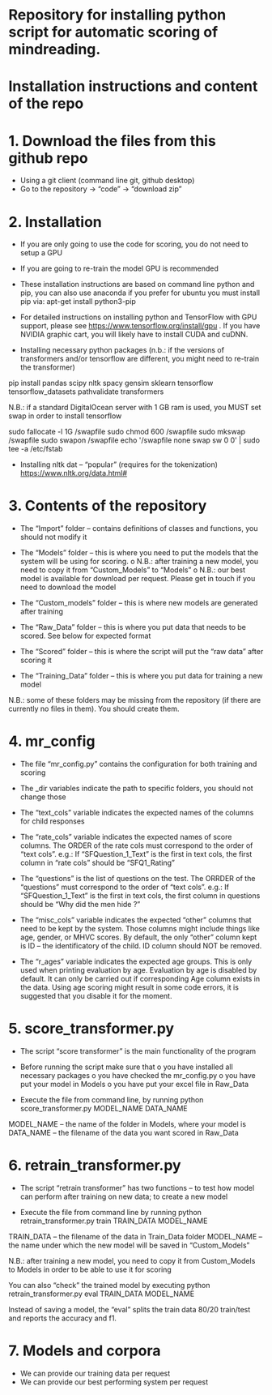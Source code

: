 # Repository for installing python script for automatic scoring of mindreading.

# Installation instructions and content of the repo

# 1.	Download the files from this github repo  

-	Using a git client (command line git, github desktop)
-	Go to the repository -> “code” -> “download zip”

# 2.	Installation

-	If you are only going to use the code for scoring, you do not need to setup a GPU
-	If you are going to re-train the model GPU is recommended

-	These installation instructions are based on command line python and pip, you can also use anaconda if you prefer
for ubuntu you must install pip via:
apt-get install python3-pip

-	For detailed instructions on installing python and TensorFlow with GPU support, please see https://www.tensorflow.org/install/gpu . If you have NVIDIA graphic cart, you will likely have to install CUDA and cuDNN.

-	Installing necessary python packages (n.b.: if the versions of transformers and/or tensorflow are different, you might need to re-train the transformer)

pip install pandas scipy nltk spacy gensim sklearn tensorflow tensorflow_datasets pathvalidate transformers

N.B.: if a standard DigitalOcean server with 1 GB ram is used, you MUST set swap in order to install tensorflow

sudo fallocate -l 1G /swapfile
sudo chmod 600 /swapfile
sudo mkswap /swapfile
sudo swapon /swapfile
echo '/swapfile none swap sw 0 0' | sudo tee -a /etc/fstab

-	Installing nltk dat – “popular” (requires for the tokenization)
https://www.nltk.org/data.html# 

# 3.	Contents of the repository

-	The “Import” folder – contains definitions of classes and functions, you should not modify it

-	The “Models” folder – this is where you need to put the models that the system will be using for scoring. 
o	N.B.: after training a new model, you need to copy it from “Custom_Models” to “Models”
o	N.B.: our best model is available for download per request. Please get in touch if you need to download the model

-	The “Custom_models” folder – this is where new models are generated after training

-	The “Raw_Data” folder – this is where you put data that needs to be scored. See below for expected format

-	The “Scored” folder – this is where the script will put the “raw data” after scoring it

-	The “Training_Data” folder – this is where you put data for training a new model

N.B.: some of these folders may be missing from the repository (if there are currently no files in them). You should create them.

# 4.	mr_config

-	The file “mr_config.py” contains the configuration for both training and scoring

-	The _dir variables indicate the path to specific folders, you should not change those

-	 The “text_cols” variable indicates the expected names of the columns for child responses

-	The “rate_cols” variable indicates the expected names of score columns. The ORDER of the rate cols must correspond to the order of “text cols”. 
e.g.: If “SFQuestion_1_Text” is the first in text cols, the first column in “rate cols” should be “SFQ1_Rating”

-	The “questions” is the list of questions on the test. The ORRDER of the “questions” must correspond to the order of “text cols”.
e.g.: If “SFQuestion_1_Text” is the first in text cols, the first column in questions should be “Why did the men hide ?”

-	The “misc_cols” variable indicates the expected “other” columns that need to be kept by the system. Those columns might include things like age, gender, or MHVC scores. By default, the only “other” column kept is ID – the identificatory of the child. ID column should NOT be removed.

-	The “r_ages” variable indicates the expected age groups. This is only used when printing evaluation by age. Evaluation by age is disabled by default. It can only be carried out if corresponding Age column exists in the data. Using age scoring might result in some code errors, it is suggested that you disable it for the moment.

# 5.	score_transformer.py

-	The script “score transformer” is the main functionality of the program

-	Before running the script make sure that 
o	you have installed all necessary packages
o	you have checked the mr_config.py
o	you have put your model in Models
o	you have put your excel file in Raw_Data

-	Execute the file from command line, by running 
python score_transformer.py MODEL_NAME DATA_NAME

MODEL_NAME – the name of the folder in Models, where your model is
DATA_NAME – the filename of the data you want scored in Raw_Data


# 6.	retrain_transformer.py

-	The script “retrain transformer” has two functions – to test how model can perform after training on new data; to create a new model

-	Execute the file from command line by running
python retrain_transformer.py train TRAIN_DATA MODEL_NAME

TRAIN_DATA – the filename of the data in Train_Data folder
MODEL_NAME – the name under which the new model will be saved in “Custom_Models”

N.B.: after training a new model, you need to copy it from Custom_Models to Models in order to be able to use it for scoring

You can also “check” the trained model by executing
python retrain_transformer.py eval TRAIN_DATA MODEL_NAME

Instead of saving a model, the “eval” splits the train data 80/20 train/test and reports the accuracy and f1.
 
# 7.	Models and corpora

-	We can provide our training data per request
-	We can provide our best performing system per request
